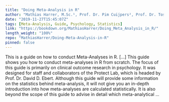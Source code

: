 ```yaml
---
title: "Doing Meta-Analysis in R"
author: "Mathias Harrer, M.Sc.¹, Prof. Dr. Pim Cuijpers², Prof. Dr. Toshi A. Furukawa³, Assoc. Prof. Dr. David D. Ebert²"
date: "2019-11-27T15:45:07Z"
tags: [Meta-Analysis, Guide, Psychology, Statistics]
link: "https://bookdown.org/MathiasHarrer/Doing_Meta_Analysis_in_R/"
length_weight: "100%"
repo: "MathiasHarrer/Doing-Meta-Analysis-in-R"
pinned: false
---
```


This is a guide on how to conduct Meta-Analyses in R. [...] This guide shows you how to conduct meta-analyses in R from scratch. The focus of this guide is primarily on clinical outcome research in psychology. It was designed for staff and collaborators of the Protect Lab, which is headed by Prof. Dr. David D. Ebert. Although this guide will provide some information on the statistics behind meta-analysis, it will not give you an in-depth introduction into how meta-analyses are calculated statistically. It is also beyond the scope of this guide to advise in detail which meta-analytical ...
